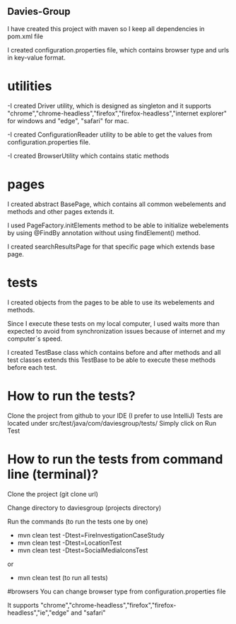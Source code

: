 ## Davies-Group
I have created this project with maven so I keep all dependencies in pom.xml file

I created configuration.properties file, which contains browser type and urls in key-value format.

# utilities
-I created Driver utility, which is designed as singleton and it supports "chrome","chrome-headless","firefox","firefox-headless","internet explorer" for windows and "edge", "safari" for mac.

-I created ConfigurationReader utility to be able to get the values from configuration.properties file.

-I created BrowserUtility which contains static methods

# pages
I created abstract BasePage, which contains all common webelements and methods and other pages extends it.

I used PageFactory.initElements method to be able to initialize webelements by using @FindBy annotation without using findElement() method.

I created searchResultsPage for that specific page which extends base page.


# tests
I created objects from the pages to be able to use its webelements and methods. 

Since I execute these tests on my local computer, I used waits more than expected to avoid from synchronization issues because of internet and my computer`s speed.

I created TestBase class which contains before and after methods and all test classes extends this TestBase to be able to execute these methods before each test.

# How to run the tests?
Clone the project from github to your IDE (I prefer to use IntelliJ)
Tests are located under src/test/java/com/daviesgroup/tests/
Simply click on Run Test

# How to run the tests from command line (terminal)?
Clone the project (git clone url) 

Change directory to daviesgroup (projects directory)


Run the commands (to run the tests one by one)
- mvn clean test -Dtest=FireInvestigationCaseStudy
- mvn clean test -Dtest=LocationTest
- mvn clean test -Dtest=SocialMediaIconsTest

or 
- mvn clean test (to run all tests)

#browsers
You can change browser type from configuration.properties file

It supports "chrome","chrome-headless","firefox","firefox-headless","ie","edge" and "safari"



